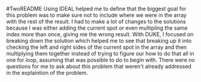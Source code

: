 #TwoREADME
Using IDEAL helped me to define that the biggest goal for this problem was to make sure not to include where we were in the array with the rest of the result. I had to make a lot of changes to the solutions because I was either adding the current spot or even multipling the same index more than once, giving me the wrong result.
With DUKE, I focused on breaking down the solution which helped me to see that breaking up it into checking the left and right sides of the current spot in the array and then multiplying them together instead of trying to figure our how to do that all in one for loop, assuming that was possible to do to begin with.
There were no questions for me to ask about this problem that weren't already addressed in the explaintion of the problem.
